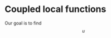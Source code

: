 # Coupled local functions

Our goal is to find $$u$$

[//]: # (This may not currentlly be functional, but to install using <tt>pip3</tt> run the command <tt>./install.sh --tpl_dir ~/Software/install/clf-pip/clf_external</tt>.)
[//]: # (cmake .. -DCLF_BOOST_DIR= -DCLF_EIGEN3_DIR= -DCLF_GTEST_DIR= -DCLF_MUQ_DIR= -DCLF_NLOPT_DIR=)

